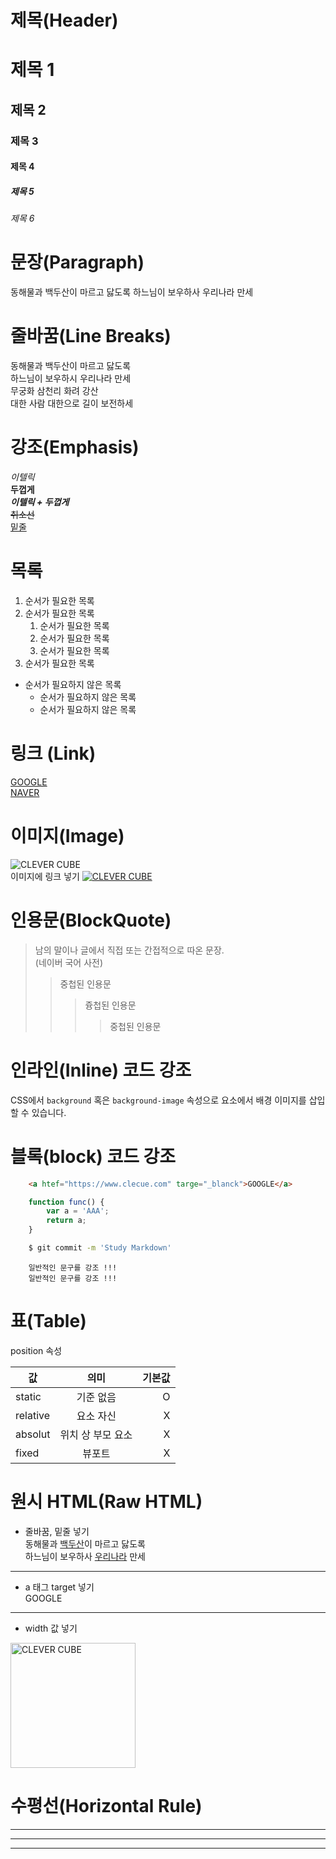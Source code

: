 # 제목(Header)

# 제목 1
## 제목 2
### 제목 3
#### 제목 4
##### 제목 5
###### 제목 6

# 문장(Paragraph)
동해물과 백두산이 마르고 닳도록
하느님이 보우하사 우리나라 만세 

# 줄바꿈(Line Breaks)
동해물과 백두산이 마르고 닳도록  
하느님이 보우하시 우리나라 만세  
무궁화 삼천리 화려 강산  
대한 사람 대한으로 길이 보전하세  

# 강조(Emphasis)
_이텔릭_  
**두껍게**  
**_이텔릭 + 두껍게_**  
~~취소선~~  
<u>밑줄</u>

# 목록
1. 순서가 필요한 목록
1. 순서가 필요한 목록
    1. 순서가 필요한 목록
    1. 순서가 필요한 목록
    1. 순서가 필요한 목록
1. 순서가 필요한 목록 

- 순서가 필요하지 않은 목록
    - 순서가 필요하지 않은 목록 
    - 순서가 필요하지 않은 목록 


# 링크 (Link)
[GOOGLE](https://www.google.com)  
[NAVER](https://www.naver.com "네이버로 이동")


# 이미지(Image)
![CLEVER CUBE](https://ifh.cc/g/uPK6P5.jpg)  
이미지에 링크 넣기
[![CLEVER CUBE](https://ifh.cc/g/uPK6P5.jpg)](http://www.clecue.com)


# 인용문(BlockQuote)
> 남의 말이나 글에서 직접 또는 간접적으로 따온 문장.  
> (네이버  국어 사전)
>> 중첩된 인용문
>>> 즁첩된 인용문
>>>> 중첩된 인용문


# 인라인(Inline) 코드 강조
CSS에서 `background` 혹은 `background-image` 속성으로 요소에서 배경 이미지를 삽입할 수 있습니다.


# 블록(block) 코드 강조 
```html
    <a htef="https://www.clecue.com" targe="_blanck">GOOGLE</a>
```

```javascript
    function func() {
        var a = 'AAA';
        return a;
    }
```

```bash
    $ git commit -m 'Study Markdown'
```

```plaintext 
    일반적인 문구를 강조 !!!  
    일반적인 문구를 강조 !!!
```

# 표(Table)

position 속성 

값 | 의미 | 기본값 
--|:--:|--:
static | 기준 없음 | O
relative | 요소 자신 | X
absolut | 위치 상 부모 요소 | X
fixed | 뷰포트 | X

# 원시 HTML(Raw HTML)

- 줄바꿈, 밑줄 넣기  
동해물과 <u>백두산</u>이 마르고 닳도록<br>
하느님이 보우하사 <span style="text-decoration: underline;">우리나라</span>  만세 

---

- a 태그 target 넣기  
<a htef="https://www.clecue.com" targe="_blanck">GOOGLE</a>

---

- width 값 넣기   
<img width="200" src="https://ifh.cc/g/uPK6P5.jpg" alt="CLEVER CUBE">


# 수평선(Horizontal Rule)

---  
***  
___